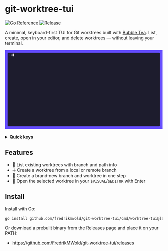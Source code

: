 # git-worktree-tui

[![Go Reference](https://pkg.go.dev/badge/github.com/fredrikmwold/git-worktree-tui.svg)](https://pkg.go.dev/github.com/fredrikmwold/git-worktree-tui)
[![Release](https://img.shields.io/github/v/release/FredrikMWold/git-worktree-tui?sort=semver)](https://github.com/FredrikMWold/git-worktree-tui/releases)

A minimal, keyboard-first TUI for Git worktrees built with [Bubble Tea](https://github.com/charmbracelet/bubbletea). List, create, open in your editor, and delete worktrees — without leaving your terminal.

![Demo](./demo.gif)


<details>
	<summary><strong>Quick keys</strong></summary>

| Context | Key | Action |
|---|---|---|
| Worktree picker | `↑`/`↓` or `j`/`k` | Move selection |
| Worktree picker | `a` | Add new worktree (open branch picker) |
| Worktree picker | `d` | Delete selected worktree (inline confirm) |
| Worktree picker | `Enter` | Open selected worktree in `$VISUAL`/`$EDITOR` or confirm delete |
| Worktree picker | `r` | Refresh worktrees |
| Worktree picker | `Esc` | Cancel delete confirmation |
| Branch picker | `n` | Create new branch (inline input) |
| Branch picker | `Enter` | Select branch / create new branch and worktree |
| Branch picker | `Esc` | Back to list |
| List | `q` or `Ctrl+C` | Quit |
| Anywhere | `Ctrl+C` | Quit |

> Tip: The help footer updates based on what you can do at the moment.

</details>

## Features

- 📂 List existing worktrees with branch and path info
- ➕ Create a worktree from a local or remote branch
- 🌱 Create a brand‑new branch and worktree in one step
- 📝 Open the selected worktree in your `$VISUAL`/`$EDITOR` with Enter

## Install

Install with Go:

```sh
go install github.com/fredrikmwold/git-worktree-tui/cmd/worktree-tui@latest
```

Or download a prebuilt binary from the Releases page and place it on your PATH:

- https://github.com/FredrikMWold/git-worktree-tui/releases
